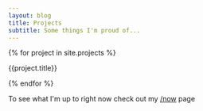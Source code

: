 ```yaml
---
layout: blog
title: Projects
subtitle: Some things I'm proud of...
---
```


{% for project in site.projects %}

<div class="projectbox" style="background: 
linear-gradient(
rgba(0, 0, 0, 0.5),
rgba(0, 0, 0, 0.5)
),
url({{project.heroimage}});">
<a href="{{project.url}}"><div class="projectinner"></div></a></div><div class="projecttitle">{{project.title}}</div>


{% endfor %}

To see what I'm up to right now check out my [/now](/now) page
